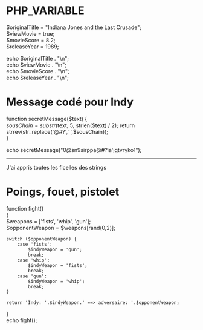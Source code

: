 # PHP_VARIABLE

$originalTitle = "Indiana Jones and the Last Crusade";  
  $viewMovie = true;  
  $movieScore = 8.2;  
  $releaseYear = 1989;

echo $originalTitle . "\n";  
  echo $viewMovie . "\n";  
  echo $movieScore . "\n";  
  echo $releaseYear . "\n";


# Message codé pour Indy

function secretMessage($text) {  
    $sousChain = substr($text, 5, strlen($text) / 2);  
    return strrev(str_replace('@#?',' ',$sousChain));  
}

echo secretMessage("0@sn9sirppa@#?ia'jgtvryko1");  

--  --
J'ai appris toutes les ficelles des strings

# Poings, fouet, pistolet

function fight()  
{  
    $weapons = ['fists', 'whip', 'gun'];  
    $opponentWeapon = $weapons[rand(0,2)];  

    switch ($opponentWeapon) {  
        case 'fists':  
            $indyWeapon = 'gun';  
            break;  
        case 'whip':  
            $indyWeapon = 'fists';  
            break;  
        case 'gun':  
            $indyWeapon = 'whip';  
            break;  
    }

    return 'Indy: '.$indyWeapon.' ==> adversaire: '.$opponentWeapon;  
}  
echo fight();
